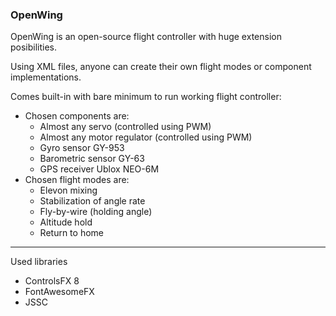 ### OpenWing

OpenWing is an open-source flight controller with huge extension posibilities.

Using XML files, anyone can create their own flight modes or component implementations.

Comes built-in with bare minimum to run working flight controller:

- Chosen components are:
    - Almost any servo (controlled using PWM)
    - Almost any motor regulator (controlled using PWM)
    - Gyro sensor GY-953
    - Barometric sensor GY-63
    - GPS receiver Ublox NEO-6M
- Chosen flight modes are:
    - Elevon mixing
    - Stabilization of angle rate
    - Fly-by-wire (holding angle)
    - Altitude hold
    - Return to home
***
Used libraries 
- ControlsFX 8
- FontAwesomeFX
- JSSC

